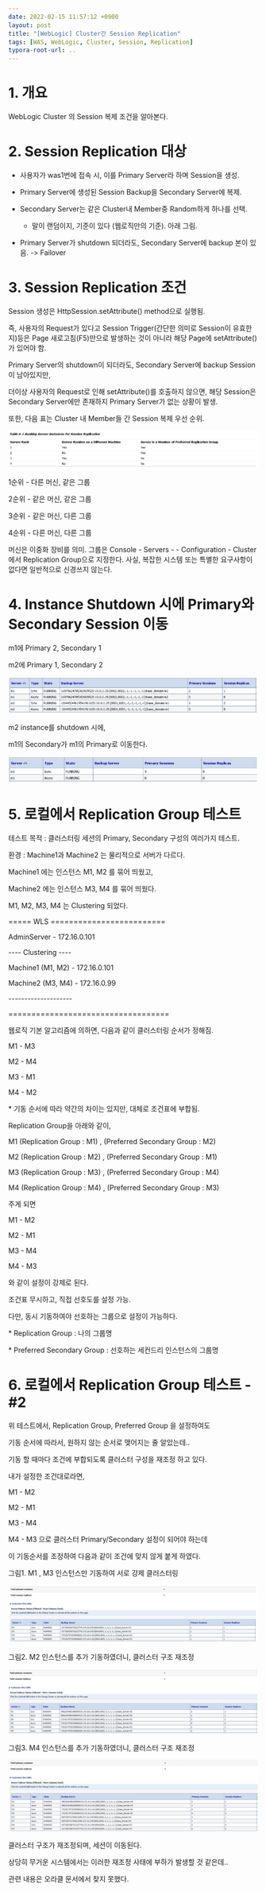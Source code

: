 ```yaml
---
date: 2022-02-15 11:57:12 +0900
layout: post
title: "[WebLogic] Cluster간 Session Replication"
tags: [WAS, WebLogic, Cluster, Session, Replication]
typora-root-url: ..
---
```



# 1. 개요

WebLogic Cluster 의 Session 복제 조건을 알아본다.



# 2. Session Replication 대상

- 사용자가 was1번에 접속 시, 이를 Primary Server라 하며 Session을 생성.
- Primary Server에 생성된 Session Backup을 Secondary Server에 복제.
- Secondary Server는 같은 Cluster내 Member중 Random하게 하나를 선택.
  - 말이 랜덤이지, 기준이 있다 (웹로직만의 기준). 아래 그림.

- Primary Server가 shutdown 되더라도, Secondary Server에 backup 본이 있음. -> Failover



# 3. Session Replication 조건

Session 생성은 HttpSession.setAttribute() method으로 실행됨.

즉, 사용자의 Request가 있다고 Session Trigger(간단한 의미로 Session이 유효한지)등은 Page 새로고침(F5)만으로 발생하는 것이 아니라 해당 Page에 setAttribute()가 있어야 함.



Primary Server의 shutdown이 되더라도, Secondary Server에 backup Session이 남아있지만,

더이상 사용자의 Request로 인해 setAttribute()를 호출하지 않으면, 해당 Session은 Secondary Server에만 존재하지 Primary Server가 없는 상황이 발생.



또한, 다음 표는 Cluster 내 Member들 간 Session 복제 우선 순위.

![SessionReplication_1](/../assets/posts/images/01-WebLogic/SessionReplication/SessionReplication_1.png)

1순위 - 다른 머신, 같은 그룹

2순위 - 같은 머신, 같은 그룹

3순위 - 같은 머신, 다른 그룹

4순위 - 다른 머신, 다른 그룹



머신은 이중화 장비를 의미. 그룹은 Console - Servers - <instance> - Configuration - Cluster에서 Replication Group으로 지정한다. 사실, 복잡한 시스템 또는 특별한 요구사항이 없다면 일반적으로 신경쓰지 않는다.



# 4. Instance Shutdown 시에 Primary와 Secondary Session 이동

m1에 Primary 2, Secondary 1

m2에 Primary 1, Secondary 2

![SessionReplication_2](/../assets/posts/images/01-WebLogic/SessionReplication/SessionReplication_2.png)



m2 instance를 shutdown 시에,

m1의 Secondary가 m1의 Primary로 이동한다.

![SessionReplication_3](/../assets/posts/images/01-WebLogic/SessionReplication/SessionReplication_3.png)



# 5. 로컬에서 Replication Group 테스트

테스트 목적 : 클러스터링 세션의 Primary, Secondary 구성의 여러가지 테스트.

환경 : Machine1과 Machine2 는 물리적으로 서버가 다르다.

Machine1 에는 인스턴스 M1, M2 를 묶어 띄웠고,

Machine2 에는 인스턴스 M3, M4 를 묶어 띄웠다.



M1, M2, M3, M4 는 Clustering 되었다.



===== WLS =========================



AdminServer - 172.16.0.101



---- Clustering ----

Machine1 (M1, M2) - 172.16.0.101

Machine2 (M3, M4) - 172.16.0.99

\--------------------

===================================



웹로직 기본 알고리즘에 의하면, 다음과 같이 클러스터링 순서가 정해짐.

M1 - M3

M2 - M4

M3 - M1

M4 - M2

\* 기동 순서에 따라 약간의 차이는 있지만, 대체로 조건표에 부합됨.





Replication Group을 아래와 같이,

M1 (Replication Group : M1) , (Preferred Secondary Group : M2)

M2 (Replication Group : M2) , (Preferred Secondary Group : M1)

M3 (Replication Group : M3) , (Preferred Secondary Group : M4)

M4 (Replication Group : M4) , (Preferred Secondary Group : M3)

주게 되면



M1 - M2

M2 - M1

M3 - M4

M4 - M3

와 같이 설정이 강제로 된다.

조건표 무시하고, 직접 선호도를 설정 가능.

다만, 동시 기동하여야 선호하는 그룹으로 설정이 가능하다.

\* Replication Group : 나의 그룹명

\* Preferred Secondary Group : 선호하는 세컨드리 인스턴스의 그룹명



# 6. 로컬에서 Replication Group 테스트 - #2

위 테스트에서, Replication Group, Preferred Group 을 설정하여도

기동 순서에 따라서, 원하지 않는 순서로 맺어지는 줄 알았는데..



기동 할 때마다 조건에 부합되도록 클러스터 구성을 재조정 하고 있다.



내가 설정한 조건대로라면,

M1 - M2

M2 - M1

M3 - M4

M4 - M3 으로 클러스터 Primary/Secondary 설정이 되어야 하는데

이 기동순서를 조정하여 다음과 같이 조건에 맞지 않게 붙게 하였다.



그림1. M1 , M3 인스턴스만 기동하여 서로 강제 클러스터링

![SessionReplication_4](/../assets/posts/images/01-WebLogic/SessionReplication/SessionReplication_4.png)



그림2. M2 인스턴스를 추가 기동하였더니, 클러스터 구조 재조정

![SessionReplication_5](/../assets/posts/images/01-WebLogic/SessionReplication/SessionReplication_5.png)



그림3. M4 인스턴스를 추가 기동하였더니, 클러스터 구조 재조정

![SessionReplication_6](/../assets/posts/images/01-WebLogic/SessionReplication/SessionReplication_6.png)



클러스터 구조가 재조정되며, 세션이 이동된다.

상당히 무거운 시스템에서는 이러한 재조정 사태에 부하가 발생할 것 같은데..

관련 내용은 오라클 문서에서 찾지 못했다.

